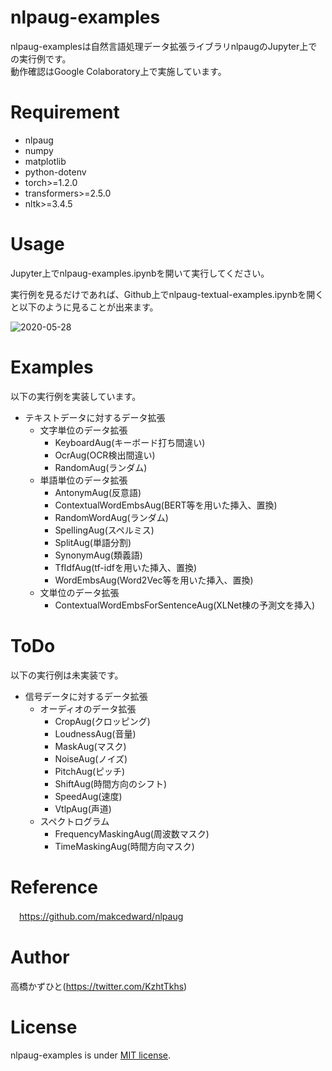 # nlpaug-examples
nlpaug-examplesは自然言語処理データ拡張ライブラリnlpaugのJupyter上での実行例です。<br>
動作確認はGoogle Colaboratory上で実施しています。

# Requirement
 
* nlpaug
* numpy
* matplotlib
* python-dotenv
* torch>=1.2.0
* transformers>=2.5.0
* nltk>=3.4.5

# Usage
Jupyter上でnlpaug-examples.ipynbを開いて実行してください。

実行例を見るだけであれば、Github上でnlpaug-textual-examples.ipynbを開くと以下のように見ることが出来ます。

![2020-05-28](https://user-images.githubusercontent.com/37477845/83049589-617f0e80-a086-11ea-91ff-221238224d4d.png)

# Examples
以下の実行例を実装しています。

* テキストデータに対するデータ拡張
    * 文字単位のデータ拡張
        * KeyboardAug(キーボード打ち間違い)
        * OcrAug(OCR検出間違い)
        * RandomAug(ランダム)
    * 単語単位のデータ拡張
        * AntonymAug(反意語)
        * ContextualWordEmbsAug(BERT等を用いた挿入、置換)
        * RandomWordAug(ランダム)
        * SpellingAug(スペルミス)
        * SplitAug(単語分割)
        * SynonymAug(類義語)
        * TfIdfAug(tf-idfを用いた挿入、置換)
        * WordEmbsAug(Word2Vec等を用いた挿入、置換)
    * 文単位のデータ拡張
        * ContextualWordEmbsForSentenceAug(XLNet棟の予測文を挿入)

# ToDo
以下の実行例は未実装です。

* 信号データに対するデータ拡張
    * オーディオのデータ拡張
        * CropAug(クロッピング)
        * LoudnessAug(音量)
        * MaskAug(マスク)
        * NoiseAug(ノイズ)
        * PitchAug(ピッチ)
        * ShiftAug(時間方向のシフト)
        * SpeedAug(速度)
        * VtlpAug(声道)
    * スペクトログラム
        * FrequencyMaskingAug(周波数マスク)
        * TimeMaskingAug(時間方向マスク)

# Reference
　https://github.com/makcedward/nlpaug

# Author
高橋かずひと(https://twitter.com/KzhtTkhs)

# License

nlpaug-examples is under [MIT license](LICENSE.md).
